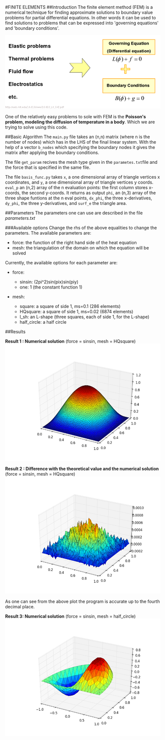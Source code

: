 #FINITE ELEMENTS
##Introduction
The finite element method (FEM) is a numerical technique for finding approximate solutions to boundary value problems for partial differential equations. In other words it can be used to find solutions to problems that can be expressed into 'governing equations' and 'boundary conditions'.


![theory](images/fem.png?raw=true)


One of the relatively easy problems to sole with FEM is the **Poisson's problem, modeling the diffusion of temperature in a body**. Which we are trying to solve using this code.

##Basic Algorithm
The `main.py` file takes an (n,n) matrix (where n is the number of nodes) which has in the LHS of the final linear system. With the help of a vector `b_nodes` which specifying the boundary nodes it gives the matrix after applying the boundary conditions.

The file `get_param` recives the mesh type given in the `parametes.txt`file and the force that is specified in the same file.

The file `basis_func.py` takes `x`, a  one dimensional array of triangle vertices x coordinates, and `y`, a one dimensional array of triangle vertices y coords. `eval_p` an (n,2) array of the n evaluation points: the first column stores x-coords, the second y-coords. It returns as output `phi`, an (n,3) array of the three shape funtions at the n eval points, `dx_phi`, the three x-derivatives, ` dy_phi`, the three y-derivatives, and `surf_e` the triangle area.


##Parameters
The parameters one can use are described in the file _parameters.txt_

###Available options
Change the rhs of the above equalities to change the parameters.
The available parameters are:

- force: the function of the right hand side of the heat equation
- mesh: the triangulation of the domain on which the equation will be solved

Currently, the available options for each parameter are:

- force:
    - sinsin: (2pi^2)sin(pix)sin(piy)
    - one: 1 (the constant function 1)

- mesh:
    - square: a square of side 1, ms=0.1 (286 elements)
    - HQsquare: a square of side 1, ms=0.02 (6874 elements)
    - l\_sh: an L-shape (three squares, each of side 1, for the L-shape)
    - half\_circle: a half circle

##Results

**Result 1 : Numerical solution** (force = sinsin, mesh = HQsquare)
![theory](images/solution_with_forcing.png?raw=true)


**Result 2 : Difference with the theoretical value and the numerical solution** (force = sinsin, mesh = HQsquare)
![theory](images/difference_from_actual_solution.png?raw=true)

As one can see from the above plot the program is accurate up to the fourth decimal place.

**Result 3: Numerical solution** (force = sinsin, mesh = half\_circle)
![theory](images/force_sinsin_mesh_half_circle.png?raw=true)



